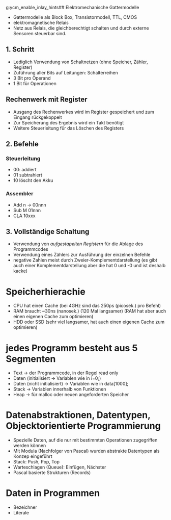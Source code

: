 g:ycm_enable_inlay_hints## Elektromechanische Gattermodelle
- Gattermodelle als Block Box, Transistormodell, TTL, CMOS
- elektromagnetische Relais
- Netz aus Relais, die gleichberechtigt schalten und durch externe Sensoren steuerbar sind.

## 1. Schritt
- Lediglich Verwendung von Schaltnetzen (ohne Speicher, Zähler, Register)
- Zuführung aller Bits auf Leitungen: Schalterreihen
- 3 Bit pro Operand
- 1 Bit für Operationen

## Rechenwerk mit Register
- Ausgang des Rechenwerkes wird im Register gespeichert und zum Eingang rückgekoppelt
- Zur Speicherung des Ergebnis wird ein Takt benötigt
- Weitere Steuerleitung für das Löschen des Registers

## 2. Befehle
### Steuerleitung
- 00: addiert
- 01 subtrahiert
- 10 löscht den Akku

### Assembler
- Add n -> 00nnn
- Sub M 01nnn
- CLA 10xxx

## 3. Vollständige Schaltung
- Verwendung von *aufgestapelten Registern* für die Ablage des Programmcodes
- Verwendung eines Zählers zur Ausführung der einzelnen Befehle
- negative Zahlen meist durch Zweier-Komplementdarstellung (es gibt auch einer Komplementdarstellung aber die hat 0 und -0 und ist deshalb kacke)

# Speicherhierachie
- CPU hat einen Cache (bei 4GHz sind das 250ps (picosek.) pro Befehl)
- RAM braucht ~30ns (nanosek.) (120 Mal langsamer) (RAM hat aber auch einen eigenen Cache zum optimieren)
- HDD oder SSD (sehr viel langsamer, hat auch einen eigenen Cache zum optimieren)

# jedes Programm besteht aus 5 Segmenten
- Text -> der Programmcode, in der Regel read only
- Daten (initialisiert -> Variablen wie in i=0;)
- Daten (nicht initialisiert) -> Variablen wie in data\[1000\];
- Stack -> Variablen innerhalb von Funktionen
- Heap -> für malloc oder neuen angeforderten Speicher

# Datenabstraktionen, Datentypen, Objecktorientierte Programmierung
- Spezielle Daten, auf die nur mit bestimmten Operationen zugegriffen werden können
- Mit Modula (Nachfolger von Pascal) wurden abstrakte Datentypen als Konzep eingeführt
- Stack: Push, Pop, Top
- Warteschlagen (Queue): Einfügen, Nächster
- Pascal basierte Strukturen (Records)

# Daten in Programmen
- Bezeichner
- Literale
